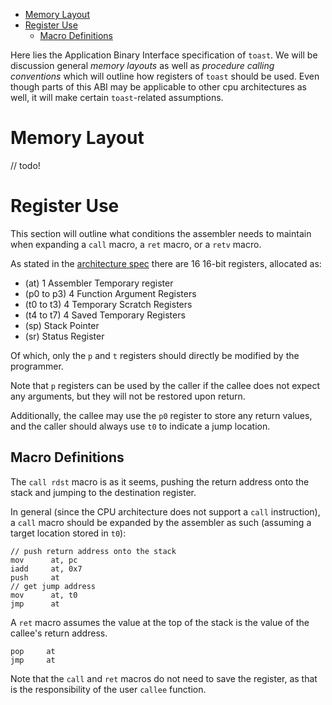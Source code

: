 - [Memory Layout](#memory-layout)
- [Register Use](#register-use)
  - [Macro Definitions](#macro-definitions)


Here lies the Application Binary Interface specification of `toast`. We will be discussion general *memory layouts* as well as *procedure calling conventions* which will outline how registers of `toast` should be used. Even though parts of this ABI may be applicable to other cpu architectures as well, it will make certain `toast`-related assumptions.

# Memory Layout
// todo!

# Register Use

This section will outline what conditions the assembler needs to maintain when expanding a `call` macro, a `ret` macro, or a `retv` macro.

As stated in the [architecture spec](./arch.md) there are 16 16-bit registers, allocated as:

* (at) 1 Assembler Temporary register 
* (p0 to p3) 4 Function Argument Registers 
* (t0 to t3) 4 Temporary Scratch Registers 
* (t4 to t7) 4 Saved Temporary Registers
* (sp) Stack Pointer
* (sr) Status Register

Of which, only the `p` and `t` registers should directly be modified by the programmer. 

Note that `p` registers can be used by the caller if the callee does not expect any arguments, but they will not be restored upon return. 

Additionally, the callee may use the `p0` register to store any return values, and the caller should always use `t0` to indicate a jump location. 

## Macro Definitions

The `call rdst` macro is as it seems, pushing the return address onto the stack and jumping to the destination register.

In general (since the CPU architecture does not support a `call` instruction), a `call` macro should be expanded by the assembler as such (assuming a target location stored in `t0`):

```
// push return address onto the stack
mov      at, pc
iadd     at, 0x7    
push     at
// get jump address
mov      at, t0   
jmp      at
```

A `ret` macro assumes the value at the top of the stack is the value of the callee's return address.

```
pop     at
jmp     at
```

Note that the `call` and `ret` macros do not need to save the register, as that is the responsibility of the user `callee` function.